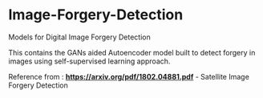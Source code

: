 # Image-Forgery-Detection

Models for Digital Image Forgery Detection

This contains the GANs aided Autoencoder model built to detect forgery in images using self-supervised learning approach.

Reference from : **https://arxiv.org/pdf/1802.04881.pdf** - Satellite Image Forgery Detection


